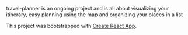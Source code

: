 travel-planner is an ongoing project and is all about visualizing your itinerary,
easy planning using the map and organizing your places in a list

This project was bootstrapped with [Create React App](https://github.com/facebookincubator/create-react-app).
